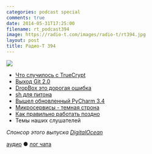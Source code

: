 ```yaml
---
categories: podcast special
comments: true
date: 2014-05-31T17:25:00
filename: rt_podcast394
image: https://radio-t.com/images/radio-t/rt394.jpg
layout: post
title: Радио-Т 394
---
```


![](https://radio-t.com/images/radio-t/rt394.jpg)

* [Что случилось с TrueCrypt](http://gigaom.com/2014/05/29/heres-what-you-need-to-know-about-the-sudden-and-mysterious-death-of-truecrypt/)
* [Выход Git 2.0](http://www.opennet.ru/opennews/art.shtml?num=39883)
* [DropBox это дорогая ошибка](http://iops.io/blog/dropbox-is-an-expensive-and-dangerous-mistake/)
* [sh для питона](https://amoffat.github.io/sh/)
* [Вышел обновленный PyCharm 3.4](http://habrahabr.ru/company/JetBrains/blog/224699/)
* [Микросервисы - темная строна](http://highscalability.com/blog/2014/4/8/microservices-not-a-free-lunch.html)
* [Как правильно работать поздно](http://dan.carley.co/blog/2014/05/21/working-late-responsibly)
* Темы наших слушателей

_Спонсор этого выпуска [DigitalOcean](https://www.digitalocean.com)_

[аудио](http://cdn.radio-t.com/rt_podcast394.mp3) ● [лог чата](http://chat.radio-t.com/logs/radio-t-394.html)
<audio src="http://cdn.radio-t.com/rt_podcast394.mp3" preload="none"></audio>
